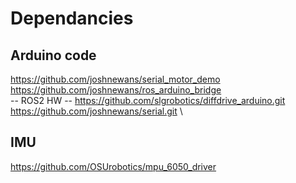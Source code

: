 # Dependancies
## Arduino code
https://github.com/joshnewans/serial_motor_demo \
https://github.com/joshnewans/ros_arduino_bridge \
-- ROS2 HW --
https://github.com/slgrobotics/diffdrive_arduino.git \
https://github.com/joshnewans/serial.git \
## IMU
https://github.com/OSUrobotics/mpu_6050_driver

